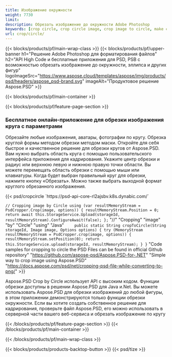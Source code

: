 ```yaml
---
title: Изображение окружности
weight: 7730
limit: 
description: Обрезать изображение до окружности Adobe Photoshop
keywords: [crop circle, crop circle image, crop image to circle, make circle photo]
url: crop/circle/
---
```

{{< blocks/products/pf/main-wrap-class >}}
{{< blocks/products/pf/upper-banner h1="Решение Adobe Photoshop для форматирования файлов" h2="API High Code и бесплатные приложения для PSD, PSB с возможностью обрезать изображение до окружности, эллипса и других фигур" logoImageSrc="https://www.aspose.cloud/templates/aspose/img/products/psd/headers/aspose_psd-brand.svg" imageAlt="Продуктовое решение Aspose.PSD" >}}

{{< blocks/products/pf/main-container >}}

{{< blocks/products/pf/feature-page-section >}}
<h3 class="headingpdleft">Бесплатное онлайн-приложение для обрезки изображения круга с параметрами</h3>
<p>Обрезайте любые изображения, аватары, фотографии по кругу. Обрезка круглой формы методом обрезки методом маски. Откройте для себя быстрое и качественное решение для обрезки кругов от Aspose.PSD. Вам нужно выбрать область круга с помощью пользовательского интерфейса приложения для кадрирования. Укажите центр обрезки и радиус или верхнюю левую и нижнюю правую точки области. Вы можете перемещать область обрезки с помощью мыши или клавиатуры. Когда будет выбран правильный круг для обрезки, нажмите кнопку «Обрезать». Можно также выбрать выходной формат круглого обрезанного изображения.</p>
{{< psd/cropcircle `https://psd-api-core-rl2ajsbv.k8s.dynabic.com/` 

`// Cropping image by Circle
using (var resultMemoryStream = PsdCropper.Crop(image, options))
{
	resultMemoryStream.Position = 0;
	return await this.StorageService.Upload(storageId, resultMemoryStream).ConfigureAwait(false);
};` 
     "//" "Cropping" "image" "by" "Circle" "using" "Java" 
`    public static String cropToCircle(String storageId, Image image, Options options) {
        try (MemoryStream resultMemoryStream = PsdCropper.crop(image, options)) {
            resultMemoryStream.setPosition(0);
            return this.StorageService.upload(storageId, resultMemoryStream);
        }
    }` 
"Code samples for cropping to circle the PSD Files can be found in official Github repository"  "https://github.com/aspose-psd/Aspose.PSD-for-.NET" 
"Simple way to crop image using Aspose.PSD" "https://docs.aspose.com/psd/net/cropping-psd-file-while-converting-to-png/" >}}
<p>Aspose.PSD Crop by Circle использует API с высоким кодом. Функции обрезки доступны в решении Aspose.PSD для Java и.Net. Вы можете использовать Aspose.PSD для обрезки изображений до любой фигуры, в этом приложении демонстрируются только функции обрезки окружности. Если вы хотите создать собственное решение для кадрирования, проверьте файл Aspose.PSD, его можно использовать в серверной части вашего веб-сервиса и обрезать изображение по кругу</p>
<!--<ul>
<li><a href="psb">PSB Circle Crop</a></li>
<li><a href="ellipse">Ellipse crop App</a></li>
</ul>-->
{{< /blocks/products/pf/feature-page-section >}}
{{< /blocks/products/pf/main-container >}}


{{< /blocks/products/pf/main-wrap-class >}}

{{< blocks/products/products-backtop-button >}}
{{< psd/tize >}}
